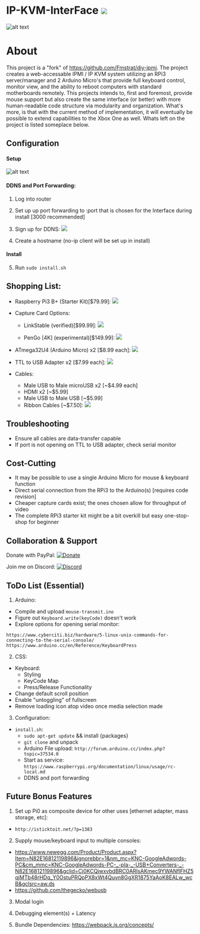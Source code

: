 # IP-KVM-InterFace ![](https://img.shields.io/badge/version-1.0.0-yellow.svg)

![alt text](https://github.com/SterlingButters/ip-kvm-interface/blob/master/Example.png)

# About
This project is a "fork" of https://github.com/Fmstrat/diy-ipmi. The project creates a
web-accessable IPMI / IP KVM system utilizing an RPi3 server/manager and 2 Arduino Micro's that provide
full keyboard control, monitor view, and the ability to reboot computers with standard motherboards
remotely. This projects intends to, first and foremost, provide mouse support but also create the same
interface (or better) with more human-readable code structure via modularity and organization. What's more,
is that with the current method of implementation, it will eventually be possible to extend capabilities
to the Xbox One as well. Whats left on the project is listed someplace below.

## Configuration
#### Setup
![alt text](https://github.com/SterlingButters/ip-kvm-interface/blob/master/configuration/Setup.png)

#### DDNS and Port Forwarding:
1) Log into router

2) Set up up port forwarding to <RPi3-ipAddress>:port that is chosen for the Interface during install
  [3000 recommended]

3) Sign up for DDNS: [![](https://img.shields.io/badge/No--IP-signup-ff69b4.svg)](https://www.noip.com)

4) Create a hostname (no-ip client will be set up in install)

#### Install
5) Run `sudo install.sh`

## Shopping List:
  - Raspberry Pi3 B+ (Starter Kit)[$79.99]:
  [![](https://img.shields.io/badge/amazon-buy-blue.svg)](https://www.amazon.com/CanaKit-Raspberry-Starter-Premium-Black/dp/B07BCC8PK7/ref=sr_1_1_sspa?s=pc&ie=UTF8&qid=1539175242&sr=1-1-spons&keywords=raspberry+pi+3+b%2B&psc=1)

  - Capture Card Options:
    - LinkStable (verified)[$99.99]:
    [![](https://img.shields.io/badge/amazon-buy-blue.svg)](https://www.amazon.com/LinkStable-Streaming-Recorder-Gameplayer-Compatible/dp/B073PXDKFR/ref=sr_1_3?s=electronics&ie=UTF8&qid=1539175400&sr=1-3&keywords=linkstable+capture+card)

    - PenGo [4K] (experimental)[$149.99]:
    [![](https://img.shields.io/badge/amazon-buy-blue.svg)](https://www.amazon.com/gp/product/B07BGXVGLS/ref=ox_sc_act_title_1?smid=A39P3WP927BTL5&psc=1)

  - ATmega32U4 (Arduino Micro) x2 [$8.99 each]:
    [![](https://img.shields.io/badge/amazon-buy-blue.svg)](https://www.amazon.com/OSOYOO-ATmega32U4-arduino-Leonardo-ATmega328/dp/B012FOV17O)

  - TTL to USB Adapter x2 [$7.99 each]:
    [![](https://img.shields.io/badge/amazon-buy-blue.svg)](https://www.amazon.com/gp/product/B072K3Z3TL/ref=oh_aui_detailpage_o06_s00?ie=UTF8&psc=1)

  - Cables:
    - Male USB to Male microUSB x2 [~$4.99 each]
    - HDMI x2 [~$5.99]
    - Male USB to Male USB [~$5.99]
    - Ribbon Cables [~$7.50]:
    [![](https://img.shields.io/badge/amazon-buy-blue.svg)](https://www.amazon.com/Kuman-Breadboard-Arduino-Raspberry-Multicolored/dp/B01BV3Z342/ref=sr_1_8_sspa?s=electronics&ie=UTF8&qid=1539227097&sr=1-8-spons&keywords=rpi+ribbon+cable+variety+pack&psc=1)

## Troubleshooting
- Ensure all cables are data-transfer capable
- If port is not opening on TTL to USB adapter, check serial monitor

## Cost-Cutting
  - It may be possible to use a single Arduino Micro for mouse & keyboard function
  - Direct serial connection from the RPi3 to the Arduino(s) [requires code revision]
  - Cheaper capture cards exist; the ones chosen allow for throughput of video
  - The complete RPi3 starter kit might be a bit overkill but easy one-stop-shop for beginner

## Collaboration & Support
Donate with PayPal:
[![Donate](https://img.shields.io/badge/Donate-PayPal-green.svg)](https://paypal.me/sterlingbutters)

Join me on Discord:
[![Discord](https://img.shields.io/discord/102860784329052160.svg)](https://discord.gg/uSTr7DZ)

## ToDo List (Essential)
1) Arduino:
  - Compile and upload `mouse-transmit.ino`
  - Figure out `Keyboard.write(keyCode)` doesn't work
  - Explore options for opening serial monitor:
  ```
  https://www.cyberciti.biz/hardware/5-linux-unix-commands-for-connecting-to-the-serial-console/
  https://www.arduino.cc/en/Reference/KeyboardPress
  ```

2) CSS:
  - Keyboard:
    - Styling
    - KeyCode Map
    - Press/Release Functionality
  - Change default scroll position
  - Enable "untoggling" of fullscreen
  - Remove loading icon atop video once media selection made

3) Configuration:
  - `install.sh`:
    - `sudo apt-get update` && install {packages}
    - `git clone` and unpack
    - Arduino File upload:
     `http://forum.arduino.cc/index.php?topic=37534.0`
    - Start as service:
      `https://www.raspberrypi.org/documentation/linux/usage/rc-local.md`
    - DDNS and port forwarding

## Future Bonus Features

1) Set up Pi0 as composite device for other uses [ethernet adapter,
mass storage, etc]:
  - `http://isticktoit.net/?p=1383`

2) Supply mouse/keyboard input to multiple consoles:
  - https://www.newegg.com/Product/Product.aspx?Item=N82E16812119896&ignorebbr=1&nm_mc=KNC-GoogleAdwords-PC&cm_mmc=KNC-GoogleAdwords-PC-_-pla-_-USB+Converters-_-N82E16812119896&gclid=Cj0KCQjwxvbdBRC0ARIsAKmec9YWANflFHZ5qjMTb48rHDq_Y0OstuPRQpPX8xWt4Quvn8GgXR1875YaAoK8EALw_wcB&gclsrc=aw.ds
  - https://github.com/thegecko/webusb

3) Modal login

4) Debugging element(s) + Latency

5) Bundle Dependencies: https://webpack.js.org/concepts/
